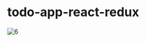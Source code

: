 # todo-app-react-redux
![6](https://github.com/mahfuj890/todo-app-react-redux/assets/56360314/d35c555e-d5cf-4731-a2ce-3a9e3528cc79)
